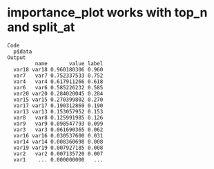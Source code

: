 # importance_plot works with top_n and split_at

    Code
      p$data
    Output
             name       value label
      var18 var18 0.960180306 0.960
      var7   var7 0.752337533 0.752
      var4   var4 0.617911266 0.618
      var6   var6 0.585226232 0.585
      var20 var20 0.284020045 0.284
      var15 var15 0.270399802 0.270
      var17 var17 0.190312869 0.190
      var13 var13 0.153057952 0.153
      var8   var8 0.125991985 0.126
      var9   var9 0.098547793 0.099
      var3   var3 0.061690365 0.062
      var16 var16 0.030537600 0.031
      var14 var14 0.008360698 0.008
      var19 var19 0.007927185 0.008
      var2   var2 0.007135720 0.007
      var1    ... 0.000000000   ...

